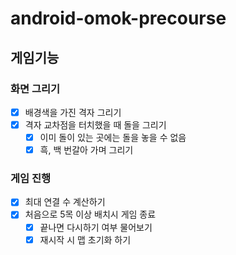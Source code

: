 # android-omok-precourse
## 게임기능
### 화면 그리기
- [x] 배경색을 가진 격자 그리기
- [x] 격자 교차점을 터치했을 때 돌을 그리기
  - [x] 이미 돌이 있는 곳에는 돌을 놓을 수 없음
  - [x] 흑, 백 번갈아 가며 그리기
### 게임 진행
- [x] 최대 연결 수 계산하기
- [x] 처음으로 5목 이상 배치시 게임 종료
  - [x] 끝나면 다시하기 여부 물어보기
  - [x] 재시작 시 맵 초기화 하기